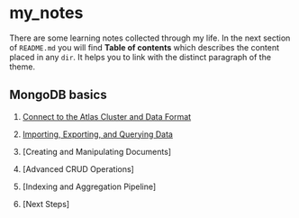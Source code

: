 # my_notes

There are some learning notes collected through my life. 
In the next section of `README.md` you will find **Table of contents** which describes the content placed in any `dir`. It helps you to link with the distinct paragraph of the theme.

## MongoDB basics  

1. [Connect to the Atlas Cluster and Data Format](https://github.com/vvrubel/my_notes/blob/main/mongodb-basic/what-is.md)  

2. [Importing, Exporting, and Querying Data](https://github.com/vvrubel/my_notes/blob/main/mongodb-basic/importing-exporting-data.md)

3. [Creating and Manipulating Documents]  

4. [Advanced CRUD Operations]  

5. [Indexing and Aggregation Pipeline]

6. [Next Steps]


